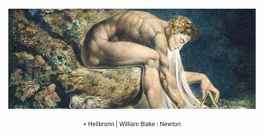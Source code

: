 ![](./img/template5_github.png)
<p align="center"> <sub>⌖ Heilbronn | William Blake : Newton </sub></p>

